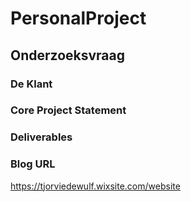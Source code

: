 # PersonalProject

## Onderzoeksvraag

### De Klant

### Core Project Statement

### Deliverables

### Blog URL
https://tjorviedewulf.wixsite.com/website
